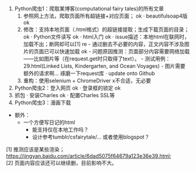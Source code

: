 
1. Python爬虫1：爬取某博客(computational fairy tales)的所有文章
	1. 参照网上方法，爬取页面所有超链接+对应页面； ok
   		· beautifulsoap4版 ok
   	2. 修改：支持本地页面（.html格式）的超链接提取；生成下载页面的目录；ok
   		· Python文件读写 ok
   		· html入门 ok
   		· issue描述：本地html在联网时，加载不出；断网却可以[1] re
   	  		- 通过删去不必要的内容，正文内容不涉及图片的页面已可以快速加载 ok
   			- 问题原因推测：页面部分内容需要网络加载——比如图片等（在request.get时只取得了text）。
   			- 测试用例：29.html(Linked Lists, Kindergarten, and Ocean Voyages)
   			- 图片需要额外的请求啊... 琢磨一下request库
   		· update onto Github 
   	3. 重构：使用selenium + ChromeDriver x不合适，无必要
2. Python爬虫2：登入网页 ok
	· 登录框的锁定 ok
3. 抓包
	· 安装Charles ok
	· 配置Charles SSL等
4. Python爬虫3：漫画下载

* 额外：
	* 一个方便写日记的html
  		* 能支持仅在本地工作吗？
  		* 设计参考tumblr/csfairytale/... 或者使用blogspot？

[1] 推测应该是某些渲染；https://jingyan.baidu.com/article/6dad5075f64679a123e36e39.html;    
[2] 页面内容应该还可以继续删，目前影响不大。